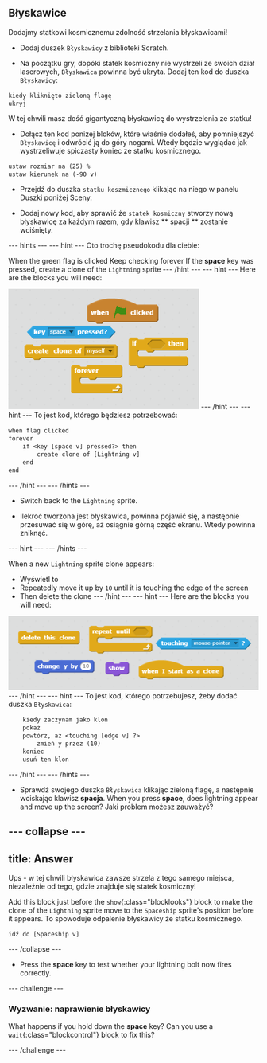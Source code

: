 ## Błyskawice

Dodajmy statkowi kosmicznemu zdolność strzelania błyskawicami!

+ Dodaj duszek `Błyskawicy` z biblioteki Scratch.

+ Na początku gry, dopóki statek kosmiczny nie wystrzeli ze swoich dział laserowych, `Błyskawica` powinna być ukryta. Dodaj ten kod do duszka `Błyskawicy`:

```blocks
kiedy kliknięto zieloną flagę
ukryj
```

W tej chwili masz dość gigantyczną błyskawicę do wystrzelenia ze statku!

+ Dołącz ten kod poniżej bloków, które właśnie dodałeś, aby pomniejszyć `Błyskawicę` i odwrócić ją do góry nogami. Wtedy będzie wyglądać jak wystrzeliwuje spiczasty koniec ze statku kosmicznego.

```blocks
ustaw rozmiar na (25) %
ustaw kierunek na (-90 v)
```

+ Przejdź do duszka ` statku koszmicznego ` klikając na niego w panelu Duszki poniżej Sceny.

+ Dodaj nowy kod, aby sprawić że ` statek kosmiczny ` stworzy nową błyskawicę za każdym razem, gdy klawisz ** spacji ** zostanie wciśnięty.

\--- hints \--- \--- hint \--- Oto trochę pseudokodu dla ciebie:

When the green flag is clicked Keep checking forever If the **space** key was pressed, create a clone of the `Lightning` sprite \--- /hint \--- \--- hint \--- Here are the blocks you will need:

![Wskazówka](images/hint-lightning.png) \--- /hint \--- \--- hint \--- To jest kod, którego będziesz potrzebować:

```blocks
when flag clicked
forever
    if <key [space v] pressed?> then
        create clone of [Lightning v]
    end
end
```

\--- /hint \--- \--- /hints \---

+ Switch back to the `Lightning` sprite.

+ Ilekroć tworzona jest błyskawica, powinna pojawić się, a następnie przesuwać się w górę, aż osiągnie górną część ekranu. Wtedy powinna zniknąć.

\--- hint \--- \--- /hints \---

When a new `Lightning` sprite clone appears:

+ Wyświetl to
+ Repeatedly move it up by `10` until it is touching the edge of the screen
+ Then delete the clone \--- /hint \--- \--- hint \--- Here are the blocks you will need:

![Move lightning](images/move-hint-lightning.png) \--- /hint \--- \--- hint \--- To jest kod, którego potrzebujesz, żeby dodać duszka `Błyskawica`:

```blocks
    kiedy zaczynam jako klon
    pokaż
    powtórz, aż <touching [edge v] ?>
        zmień y przez (10)
    koniec
    usuń ten klon
```

\--- /hint \--- \--- /hints \---

+ Sprawdź swojego duszka `Błyskawica` klikając zieloną flagę, a następnie wciskając klawisz **spacja**. When you press **space**, does lightning appear and move up the screen? Jaki problem możesz zauważyć?

## \--- collapse \---

## title: Answer

Ups - w tej chwili błyskawica zawsze strzela z tego samego miejsca, niezależnie od tego, gdzie znajduje się statek kosmiczny!

Add this block just before the `show`{:class="blocklooks"} block to make the clone of the `Lightning` sprite move to the `Spaceship` sprite's position before it appears. To spowoduje odpalenie błyskawicy że statku kosmicznego.

```blocks
idź do [Spaceship v]
```

\--- /collapse \---

+ Press the **space** key to test whether your lightning bolt now fires correctly.

\--- challenge \---

### Wyzwanie: naprawienie błyskawicy

What happens if you hold down the **space** key? Can you use a `wait`{:class="blockcontrol"} block to fix this?

\--- /challenge \---